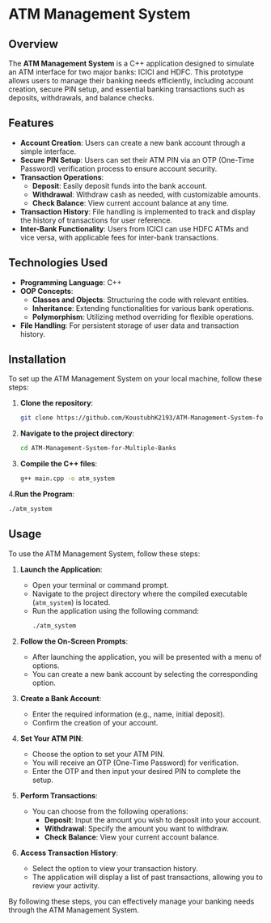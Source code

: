 # ATM Management System

## Overview

The **ATM Management System** is a C++ application designed to simulate an ATM interface for two major banks: ICICI and HDFC. This prototype allows users to manage their banking needs efficiently, including account creation, secure PIN setup, and essential banking transactions such as deposits, withdrawals, and balance checks.

## Features

- **Account Creation**: Users can create a new bank account through a simple interface.
- **Secure PIN Setup**: Users can set their ATM PIN via an OTP (One-Time Password) verification process to ensure account security.
- **Transaction Operations**:
  - **Deposit**: Easily deposit funds into the bank account.
  - **Withdrawal**: Withdraw cash as needed, with customizable amounts.
  - **Check Balance**: View current account balance at any time.
- **Transaction History**: File handling is implemented to track and display the history of transactions for user reference.
- **Inter-Bank Functionality**: Users from ICICI can use HDFC ATMs and vice versa, with applicable fees for inter-bank transactions.

## Technologies Used

- **Programming Language**: C++
- **OOP Concepts**:
  - **Classes and Objects**: Structuring the code with relevant entities.
  - **Inheritance**: Extending functionalities for various bank operations.
  - **Polymorphism**: Utilizing method overriding for flexible operations.
- **File Handling**: For persistent storage of user data and transaction history.

## Installation

To set up the ATM Management System on your local machine, follow these steps:

1. **Clone the repository**:
   ```bash
   git clone https://github.com/KoustubhK2193/ATM-Management-System-for-Multiple-Banks.git
2. **Navigate to the project directory**:
   ```bash
   cd ATM-Management-System-for-Multiple-Banks
3. **Compile the C++ files**:
   ```bash
   g++ main.cpp -o atm_system
4.**Run the Program**:
   ```bash
  ./atm_system
   ```
## Usage

To use the ATM Management System, follow these steps:

1. **Launch the Application**:
   - Open your terminal or command prompt.
   - Navigate to the project directory where the compiled executable (`atm_system`) is located.
   - Run the application using the following command:
     ```bash
     ./atm_system
     ```

2. **Follow the On-Screen Prompts**:
   - After launching the application, you will be presented with a menu of options.
   - You can create a new bank account by selecting the corresponding option.

3. **Create a Bank Account**:
   - Enter the required information (e.g., name, initial deposit).
   - Confirm the creation of your account.

4. **Set Your ATM PIN**:
   - Choose the option to set your ATM PIN.
   - You will receive an OTP (One-Time Password) for verification.
   - Enter the OTP and then input your desired PIN to complete the setup.

5. **Perform Transactions**:
   - You can choose from the following operations:
     - **Deposit**: Input the amount you wish to deposit into your account.
     - **Withdrawal**: Specify the amount you want to withdraw.
     - **Check Balance**: View your current account balance.

6. **Access Transaction History**:
   - Select the option to view your transaction history.
   - The application will display a list of past transactions, allowing you to review your activity.

By following these steps, you can effectively manage your banking needs through the ATM Management System.
